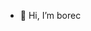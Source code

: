 - 👋 Hi, I’m borec


<!---
Marek38/Marek38 is a ✨ special ✨ repository because its `README.md` (this file) appears on your GitHub profile.
You can click the Preview link to take a look at your changes.
--->
